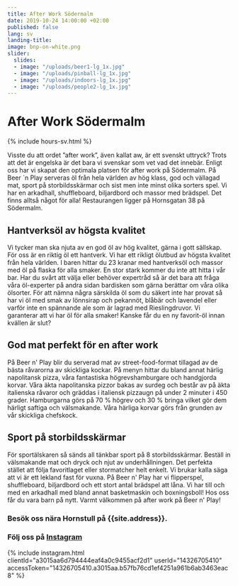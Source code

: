 ```yaml
---
title: After Work Södermalm
date: 2019-10-24 14:00:00 +02:00
published: false
lang: sv
landing-title: 
image: bnp-on-white.png
slider:
  slides:
  - image: "/uploads/beer1-lg_1x.jpg"
  - image: "/uploads/pinball-lg_1x.jpg"
  - image: "/uploads/indoors-lg_1x.jpg"
  - image: "/uploads/people2-lg_1x.jpg"
---
```


# After Work Södermalm

{% include hours-sv.html %}

Visste du att ordet ”after work”, även kallat aw, är ett svenskt uttryck? Trots att det är engelska är det bara vi svenskar som vet vad det innebär. Enligt oss har vi skapat den optimala platsen för after work på Södermalm. På Beer ´n Play serveras öl från hela världen av hög klass, god och vällagad mat, sport på storbildsskärmar och sist men inte minst olika sorters spel. Vi har en arkadhall, shuffleboard, biljardbord och massor med brädspel. Det finns alltså något för alla!
Restaurangen ligger på Hornsgatan 38 på Södermalm.

## Hantverksöl av högsta kvalitet

Vi tycker man ska njuta av en god öl av hög kvalitet, gärna i gott sällskap. För oss är en riktig öl ett hantverk. Vi har ett rikligt ölutbud av högsta kvalitet från hela världen. I baren hittar du 23 kranar med hantverksöl och massor med öl på flaska för alla smaker. En stor stark kommer du inte att hitta i vår bar. Har du svårt att välja eller behöver expertråd så är det bara att fråga våra öl-experter på andra sidan bardisken som gärna berättar om våra olika ölsorter. För att nämna några särskilda öl som du säkert inte har provat så har vi öl med smak av lönnsirap och pekannöt, blåbär och lavendel eller varför inte en spännande ale som är lagrad med Rieslingdruvor.
Vi garanterar att vi har öl för alla smaker! Kanske får du en ny favorit-öl innan kvällen är slut?

## God mat perfekt för en after work

På Beer n' Play blir du serverad mat av street-food-format tillagad av de bästa råvarorna av skickliga kockar. På menyn hittar du bland annat härlig napolitansk pizza, våra fantastiska högrevshamburgare och handgjorda korvar. Våra äkta napolitanska pizzor bakas av surdeg och består av på äkta italienska råvaror och gräddas i italiensk pizzaugn på under 2 minuter i 450 grader. Hamburgarna görs på 70 % högrev och 30 % bringa vilket gör dem härligt saftiga och välsmakande. Våra härliga korvar görs från grunden av vår skickliga chefskock.

## Sport på storbildsskärmar

För sportälskaren så sänds all tänkbar sport på 8 storbildsskärmar. Beställ in välsmakande mat och dryck och njut av underhållningen. Det perfekta stället att följa favoritlaget eller stormatcher helt enkelt.
Vi brukar kalla säga att vi är ett lekland fast för vuxna. På Beer n' Play har vi flipperspel, shuffleboard, biljardbord och ett stort antal brädspel att låna. Vi har till och med en arkadhall med bland annat basketmaskin och boxningsboll! Hos oss får du vara barn på nytt.
Varmt välkommen på after work på Beer n' Play!


### Besök oss nära Hornstull på {{site.address}}.

### Följ oss på <a href="{{site.instagram}}" target="_blank">Instagram</a>

{% include instagram.html clientId="a3015aa6d794444eaf4a0c9455acf2d1" userId="14326705410" accessToken="14326705410.a3015aa.b57fb76cd1ef4251a961b6ab3463eac8" %}
